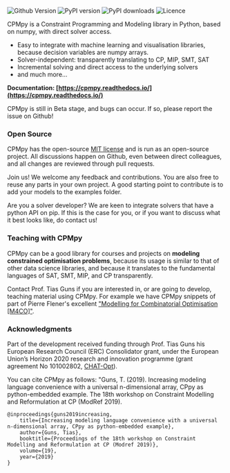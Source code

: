 ![Github Version](https://img.shields.io/github/v/release/CPMpy/cpmpy?label=Github%20Release&logo=github)
![PyPI version](https://img.shields.io/pypi/v/cpmpy?color=blue&label=Pypi%20version&logo=pypi&logoColor=white)
![PyPI downloads](https://img.shields.io/pypi/dm/cpmpy?label=Pypi%20Downloads&logo=pypi&logoColor=white)
![Licence](https://img.shields.io/github/license/CPMpy/cpmpy?label=Licence)

CPMpy is a Constraint Programming and Modeling library in Python, based on numpy, with direct solver access.

* Easy to integrate with machine learning and visualisation libraries, because decision variables are numpy arrays.
* Solver-independent: transparently translating to CP, MIP, SMT, SAT
* Incremental solving and direct access to the underlying solvers
* and much more...

**Documentation: [https://cpmpy.readthedocs.io/](https://cpmpy.readthedocs.io/)**

CPMpy is still in Beta stage, and bugs can occur. If so, please report the issue on Github!

### Open Source

CPMpy has the open-source [MIT license]( https://github.com/cpmpy/cpmpy/blob/master/LICENSE) and is run as an open-source project. All discussions happen on Github, even between direct colleagues, and all changes are reviewed through pull requests. 

Join us! We welcome any feedback and contributions. You are also free to reuse any parts in your own project. A good starting point to contribute is to add your models to the examples folder.


Are you a solver developer? We are keen to integrate solvers that have a python API on pip. If this is the case for you, or if you want to discuss what it best looks like, do contact us!

### Teaching with CPMpy

CPMpy can be a good library for courses and projects on **modeling constrained optimisation problems**, because its usage is similar to that of other data science libraries, and because it translates to the fundamental languages of SAT, SMT, MIP, and CP transparently.

Contact Prof. Tias Guns if you are interested in, or are going to develop, teaching material using CPMpy. For example we have CPMpy snippets of part of Pierre Flener's excellent ["Modelling for Combinatorial Optimisation [M4CO]"](https://user.it.uu.se/~pierref/courses/COCP/slides/).

### Acknowledgments
Part of the development received funding through Prof. Tias Guns his European Research Council (ERC) Consolidator grant, under the European Union’s Horizon 2020 research and innovation programme (grant agreement No 101002802, [CHAT-Opt](https://people.cs.kuleuven.be/~tias.guns/chat-opt.html)).

You can cite CPMpy as follows: "Guns, T. (2019). Increasing modeling language convenience with a universal n-dimensional array, CPpy as python-embedded example. The 18th workshop on Constraint Modelling and Reformulation at CP (ModRef 2019).

```
@inproceedings{guns2019increasing,
    title={Increasing modeling language convenience with a universal n-dimensional array, CPpy as python-embedded example},
    author={Guns, Tias},
    booktitle={Proceedings of the 18th workshop on Constraint Modelling and Reformulation at CP (Modref 2019)},
    volume={19},
    year={2019}
}
```

